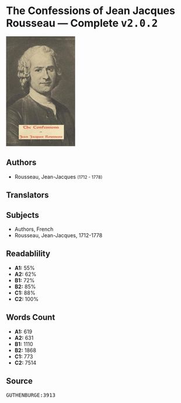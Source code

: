 # The Confessions of Jean Jacques Rousseau — Complete <kbd>v2.0.2</kbd>

![](./cover.medium.jpg "")

## Authors


 - Rousseau, Jean-Jacques <small>(1712 - 1778)</small>

## Translators



## Subjects


 - Authors, French
 - Rousseau, Jean-Jacques, 1712-1778

## Readablility


 - **A1:** 55%
 - **A2:** 62%
 - **B1:** 72%
 - **B2:** 85%
 - **C1:** 88%
 - **C2:** 100%

## Words Count


 - **A1:** 619
 - **A2:** 631
 - **B1:** 1110
 - **B2:** 1868
 - **C1:** 773
 - **C2:** 7514

## Source


<kbd>GUTHENBURGE:3913</kbd>
